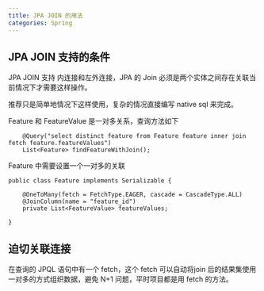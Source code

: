 ```yaml
---
title: JPA JOIN 的用法
categories: Spring
---
```


## JPA JOIN 支持的条件

JPA JOIN 支持 内连接和左外连接，JPA 的 Join 必须是两个实体之间存在关联当前情况下才需要这样操作。

推荐只是简单地情况下这样使用，复杂的情况直接编写 native sql 来完成。

Feature 和 FeatureValue 是一对多关系，查询方法如下

```
    @Query("select distinct feature from Feature feature inner join fetch feature.featureValues")
    List<Feature> findFeatureWithJoin();
```

Feature 中需要设置一个一对多的关联

```
public class Feature implements Serializable {

    @OneToMany(fetch = FetchType.EAGER, cascade = CascadeType.ALL)
    @JoinColumn(name = "feature_id")
    private List<FeatureValue> featureValues;

}
```

## 迫切关联连接

在查询的 JPQL 语句中有一个 fetch，这个 fetch 可以自动将join 后的结果集使用一对多的方式组织数据，避免 N+1 问题，平时项目都是用 fetch 的方法。

